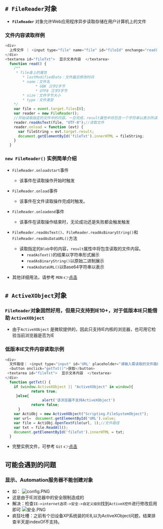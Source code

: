 ## `# FileReader`对象
- **`FileReader`** 对象允许Web应用程序异步读取存储在用户计算机上的文件
    
###  文件内容读取样例
```javascript
<div>
  上传文件 ： <input type="file" name="file" id="fileId" onchange="read(event)"/>
</div>
<textarea id="fileTxt">  显示文本内容  </textarea>
  function read() {
    /**
     * file身上的属性
        * lastModifiedDate：文件最后修改时间
        * name：文件名
              * GBK 汉字2字节
              * UTF8 汉字3字节
        * size：文件字节大小
        * type：文件类型
    */
    var file = event.target.files[0];
    var reader = new FileReader();
    //开始读取指定的文件中的内容。一旦完成，result属性中将包含一个字符串以表示所读取的文件内容。
    reader.readAsText(file, "UTF-8");//读取文件 
    reader.onload = function (evt) {
      var fileString = evt.target.result;
      document.getElementById('fileTxt').innerHTML = fileString;
    }
  }
```

###  `new FileReader()` 实例简单介绍
   - `FileReader.onloadstart`事件
       - 该事件在读取操作开始时触发
   - `FileReader.onload`事件
        - 该事件在文件读取操作完成时触发。
   -  `FileReader.onloadend`事件
        - 该事件在读取操作结束时，无论成功还是失败都会触发触发
   - `FileReader.readAsText()`、`FileReader.readAsBinaryString()`和`FileReader.readAsDataURL()`方法
       - 读取指定的`Blob`中的内容，`result`属性中将包含读取的文件内容。
           - `readAsText()`的结果以字符串形式展示
           - `readAsBinaryString()`以原始二进制展示
           - `readAsDataURL()`以Base64字符串以表示
   
- 其他详细用法，请参考 `MDN` 👉[点击]( https://developer.mozilla.org/zh-CN/docs/Web/API/FileReader) 
## `# ActiveXObject`对象

### `FileReader`对象固然好用，但是只支持到IE10+，对于低版本IE只能借助 `ActiveXObject`
-  由于`ActiveXObject` 是微软提供的，因此只支持IE内核的浏览器，也可用它检验当前浏览器是否为IE
### 低版本IE文件内容读取示例
```javascript
<div>
  文件路径： <input type="input" id='URL' placeholder="请输入需读取的文件路径" />
  <button onclick="getTxt()">获取</button>
 <textarea id="fileTxt">  显示文本内容  </textarea>
</div>
  function getTxt() {
    if (window.ActiveXObject || "ActiveXObject" in window){
		    return true;
	 }else{
                 alert('该浏览器不支持ActiveXObject')
	    	return false; 
	  }
    var ActiObj = new ActiveXObject("Scripting.FileSystemObject");
    var url=  document.getElementById('URL').value;
    var file = ActiObj.OpenTextFile(url, 1);//文件路径
    var txt = file.ReadAll();
    document.getElementById('fileTxt').innerHTML = txt;
  }
```
- 完整实例文件，可参考 `Git` 👉[点击](https://github.com/Pooo-hxp/some-function-package/blob/master/%E7%BB%83%E6%89%8B%E5%B0%8Fdeno/%E8%8E%B7%E5%8F%96%E4%B8%8A%E4%BC%A0%E6%96%87%E4%BB%B6%E5%86%85%E5%AE%B9/index.html) 
## 可能会遇到的问题
### 显示、Automation服务器不能创建对象
   - 如： 
   ![config.PNG](https://p1-juejin.byteimg.com/tos-cn-i-k3u1fbpfcp/75e3fd5f1231427ea2b9c7b1b4d0d960~tplv-k3u1fbpfcp-watermark.image)
   - 这是由于IE浏览器中的安全限制造成的
   - 解决：检查`IE->internet选项->安全->自定义级别`找到`ActiveX控件`进行修改启用即可
   ![安全.PNG](https://p1-juejin.byteimg.com/tos-cn-i-k3u1fbpfcp/34b1215a805c48c4a4bef4eee445d3ef~tplv-k3u1fbpfcp-watermark.image)
   - 疯狂吐槽：之前有个旧设备XP系统装的IE8,以为ActiveXObject问题，结果排查半天是indexOf不支持。
